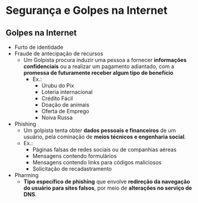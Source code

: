 # Segurança e Golpes na Internet

## Golpes na Internet

- Furto de identidade
- Fraude de antecipação de recursos
  - Um Golpista procura induzir uma pessoa a fornecer **informações confidenciais** ou a realizar um pagamento adiantado, com a **promessa de futuramente receber algum tipo de benefício**
    - Ex.:
      - Urubu do Pix
      - Loteria internacional
      - Crédito Fácil
      - Doação de animais
      - Oferta de Emprego
      - Noiva Russa
- Phishing
  - Um golpista tenta obter **dados pessoais e financeiros** de um usuário, pela cominação de **meios técnicos e engenharia social**.
  - Ex.:
    - Páginas falsas de redes sociais ou de companhias aéreas
    - Mensagens contendo formulários
    - Mensagens contendo links para códigos maliciosos
    - Solicitação de recadastramento
- Pharming
  - **Tipo específico de phishing** que envolve **redireção da navegação do usuário para sites falsos**, por meio de **alterações no serviço de DNS**.
